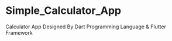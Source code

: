 # Simple_Calculator_App
Calculator App Designed By Dart Programming Language &amp; Flutter Framework



